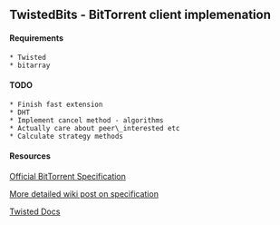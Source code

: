 ## TwistedBits - BitTorrent client implemenation

#### Requirements
    * Twisted
    * bitarray

#### TODO
    * Finish fast extension
    * DHT
    * Implement cancel method - algorithms
    * Actually care about peer\_interested etc
    * Calculate strategy methods

#### Resources

[Official BitTorrent Specification](http://wwww.bittorrent.org/beps/bep_0003.html')

[More detailed wiki post on specification](http://wiki.theory.org/BitTorrentSpecification)

[Twisted Docs](http://twistedmatrix.com/documents/current/)
